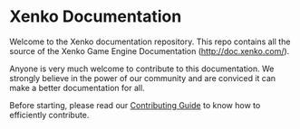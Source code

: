 Xenko Documentation
=======

Welcome to the Xenko documentation repository.
This repo contains all the source of the Xenko Game Engine Documentation (http://doc.xenko.com/).

Anyone is very much welcome to contribute to this documentation. We strongly believe in the 
power of our community and are conviced it can make a better documentation for all.

Before starting, please read our [Contributing Guide](CONTRIBUTING.md) to know how to efficiently contribute.
